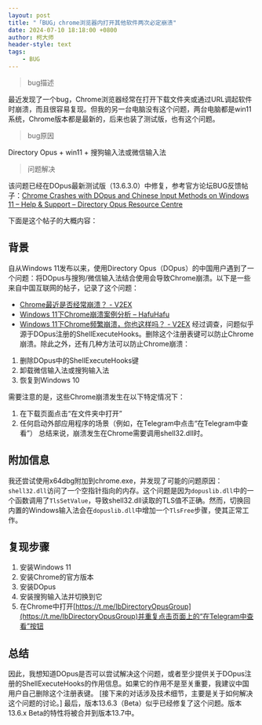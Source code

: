 ```yaml
---
layout: post
title: "「BUG」chrome浏览器内打开其他软件两次必定崩溃"
date: 2024-07-10 18:18:00 +0800
author: 柯大师
header-style: text
tags:
    - BUG
---
```


> bug描述

最近发现了一个bug，Chrome浏览器经常在打开下载文件夹或通过URL调起软件时崩溃，而且很容易复现。但我的另一台电脑没有这个问题，两台电脑都是win11系统，Chrome版本都是最新的，后来也装了测试版，也有这个问题。
> bug原因

Directory Opus + win11 + 搜狗输入法或微信输入法

> 问题解决

该问题已经在DOpus最新测试版（13.6.3.0）中修复，参考官方论坛BUG反馈帖子：[Chrome Crashes with DOpus and Chinese Input Methods on Windows 11 – Help & Support – Directory Opus Resource Centre](https://resource.dopus.com/t/chrome-crashes-with-dopus-and-chinese-input-methods-on-windows-11/50811)

下面是这个帖子的大概内容：

## 背景
自从Windows 11发布以来，使用Directory Opus（DOpus）的中国用户遇到了一个问题：将DOpus与搜狗/微信输入法结合使用会导致Chrome崩溃。以下是一些来自中国互联网的帖子，记录了这个问题：
  * [Chrome最近是否经常崩溃？ - V2EX](www.v2ex.com)
  * [Windows 11下Chrome崩溃案例分析 – HafuHafu](hafuhafu.com)
  * [Windows 11下Chrome频繁崩溃，你也这样吗？ - V2EX](machbbs.com)
经过调查，问题似乎源于DOpus注册的ShellExecuteHooks。删除这个注册表键可以防止Chrome崩溃。除此之外，还有几种方法可以防止Chrome崩溃：
  1. 删除DOpus中的ShellExecuteHooks键
  2. 卸载微信输入法或搜狗输入法
  3. 恢复到Windows 10

需要注意的是，这些Chrome崩溃发生在以下特定情况下：
1. 在下载页面点击“在文件夹中打开”
2. 任何启动外部应用程序的场景（例如，在Telegram中点击“在Telegram中查看”）
总结来说，崩溃发生在Chrome需要调用shell32.dll时。

## 附加信息

我还尝试使用x64dbg附加到chrome.exe，并发现了可能的问题原因：`shell32.dll`访问了一个空指针指向的内存。这个问题是因为`dopuslib.dll`中的一个函数调用了`TlsSetValue`，导致shell32.dll读取的TLS值不正确。然而，切换回内置的Windows输入法会在`dopuslib.dll`中增加一个`TlsFree`步骤，使其正常工作。

## 复现步骤
  1. 安装Windows 11
  2. 安装Chrome的官方版本
  3. 安装DOpus
  4. 安装搜狗输入法并切换到它
  5. 在Chrome中打开[https://t.me/IbDirectoryOpusGroup](https://t.me/IbDirectoryOpusGroup)并重复点击页面上的“在Telegram中查看”按钮

## 总结
因此，我想知道DOpus是否可以尝试解决这个问题，或者至少提供关于DOpus注册的ShellExecuteHooks的作用信息。如果它的作用不是至关重要，我建议中国用户自己删除这个注册表键。
[接下来的对话涉及技术细节，主要是关于如何解决这个问题的讨论。]
最后，版本13.6.3（Beta）似乎已经修复了这个问题。版本13.6.x Beta的特性将被合并到版本13.7中。